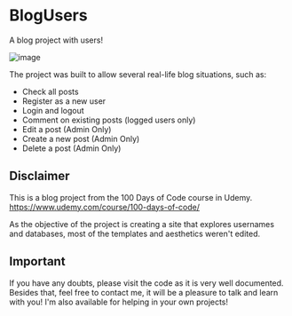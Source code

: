 # BlogUsers
A blog project with users!

![image](https://user-images.githubusercontent.com/31540553/169917235-9e1a965c-f0cf-4125-90fc-e219eaded3fb.png)

The project was built to allow several real-life blog situations, such as:
* Check all posts
* Register as a new user
* Login and logout
* Comment on existing posts (logged users only)
* Edit a post (Admin Only)
* Create a new post (Admin Only)
* Delete a post (Admin Only)

## Disclaimer

This is a blog project from the 100 Days of Code course in Udemy. https://www.udemy.com/course/100-days-of-code/

As the objective of the project is creating a site that explores usernames and databases, most of the templates and aesthetics weren't edited.

## Important
If you have any doubts, please visit the code as it is very well documented. Besides that, feel free to contact me, it will be a pleasure to talk and learn with you! I'm also available for helping in your own projects!
